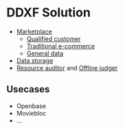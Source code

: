 # DDXF Solution

- [Marketplace](./marketplace.md)
  - [Qualified customer](./mp/id.md)
  - [Traditional e-commerce](./mp/eshop.md)
  - [General data](./mp/data.md)
- [Data storage](./data-storage.md)
- [Resource auditor](./resource-auditor.md) and [Offline judger](./offline-judger.md)

## Usecases

- Openbase
- Moviebloc
- ...